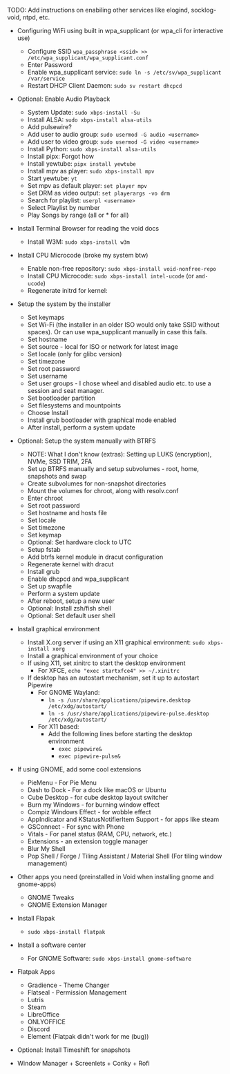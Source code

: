 TODO: Add instructions on enabiling other services like elogind, socklog-void, ntpd, etc.

- Configuring WiFi using built in wpa_supplicant (or wpa_cli for interactive use)
	- Configure SSID `wpa_passphrase <ssid> >> /etc/wpa_supplicant/wpa_supplicant.conf`
	- Enter Password
	- Enable wpa_supplicant service: `sudo ln -s /etc/sv/wpa_supplicant /var/service`
	- Restart DHCP Client Daemon: `sudo sv restart dhcpcd`
- Optional: Enable Audio Playback
	- System Update: `sudo xbps-install -Su`
	- Install ALSA: `sudo xbps-install alsa-utils` 
	- Add pulsewire?
	- Add user to audio group: `sudo usermod -G audio <username>`
	- Add user to video group: `sudo usermod -G video <username>`
	- Install Python: `sudo xbps-install alsa-utils`
	- Install pipx: Forgot how
	- Install yewtube: `pipx install yewtube`
	- Install mpv as player: `sudo xbps-install mpv`
	- Start yewtube: `yt`
	- Set mpv as default player: `set player mpv`
	- Set DRM as video output: `set playerargs -vo drm`
	- Search for playlist: `userpl <username>`
	- Select Playlist by number
	- Play Songs by range (all or \* for all)
- Install Terminal Browser for reading the void docs
	- Install W3M: `sudo xbps-install w3m`
- Install CPU Microcode (broke my system btw)
	- Enable non-free repository: `sudo xbps-install void-nonfree-repo`
	- Install CPU Microcode: `sudo xbps-install intel-ucode` (or `amd-ucode`)
	- Regenerate initrd for kernel: 
- Setup the system by the installer
	- Set keymaps
	- Set Wi-Fi (the installer in an older ISO would only take SSID without spaces). Or can use wpa_supplicant manually in case this fails. 
	- Set hostname
	- Set source - local for ISO or network for latest image
	- Set locale (only for glibc version)
	- Set timezone
	- Set root password
	- Set username
	- Set user groups - I chose wheel and disabled audio etc. to use a session and seat manager.
	- Set bootloader partition
	- Set filesystems and mountpoints
	- Choose Install
	- Install grub bootloader with graphical mode enabled
	- After install, perform a system update
- Optional: Setup the system manually with BTRFS
	- NOTE: What I don't know (extras): Setting up LUKS (encryption), NVMe, SSD TRIM, 2FA
	- Set up BTRFS manually and setup subvolumes - root, home, snapshots and swap
	- Create subvolumes for non-snapshot directories
	- Mount the volumes for chroot, along with resolv.conf
	- Enter chroot
	- Set root password
	- Set hostname and hosts file
	- Set locale
	- Set timezone
	- Set keymap
	- Optional: Set hardware clock to UTC
	- Setup fstab
	- Add btrfs kernel module in dracut configuration
	- Regenerate kernel with dracut
	- Install grub
	- Enable dhcpcd and wpa_supplicant
	- Set up swapfile
	- Perform a system update
	- After reboot, setup a new user
	- Optional: Install zsh/fish shell
	- Optional: Set default user shell
- Install graphical environment
	- Install X.org server if using an X11 graphical environment: `sudo xbps-install xorg`
	- Install a graphical environment of your choice
	- If using X11, set xinitrc to start the desktop environment
		- For XFCE, `echo "exec startxfce4" >> ~/.xinitrc`
	- If desktop has an autostart mechanism, set it up to autostart Pipewire
		- For GNOME Wayland:
			- `ln -s /usr/share/applications/pipewire.desktop /etc/xdg/autostart/`
			- `ln -s /usr/share/applications/pipewire-pulse.desktop /etc/xdg/autostart/`
		-  For X11 based:
			- Add the following lines before starting the desktop environment
				- `exec pipewire&`
				- `exec pipewire-pulse&`
- If using GNOME, add some cool extensions
	- PieMenu - For Pie Menu
	- Dash to Dock - For a dock like macOS or Ubuntu
	- Cube Desktop - for cube desktop layout switcher
	- Burn my Windows - for burning window effect
	- Compiz Windows Effect - for wobble effect
	- AppIndicator and KStatusNotifierItem Support - for apps like steam
	- GSConnect - For sync with Phone
	- Vitals - For panel status (RAM, CPU, network, etc.)
	- Extensions - an extension toggle manager
	- Blur My Shell
	- Pop Shell / Forge / Tiling Assistant / Material Shell (For tiling window management)
- Other apps you need (preinstalled in Void when installing gnome and gnome-apps)
	- GNOME Tweaks
	- GNOME Extension Manager
- Install Flapak
	- `sudo xbps-install flatpak`
- Install a software center
	- For GNOME Software: `sudo xbps-install gnome-software`
- Flatpak Apps
	- Gradience - Theme Changer
	- Flatseal - Permission Management
	- Lutris
	- Steam
	- LibreOffice
	- ONLYOFFICE
	- Discord
	- Element (Flatpak didn't work for me (bug))
- Optional: Install Timeshift for snapshots


- Window Manager + Screenlets + Conky + Rofi
